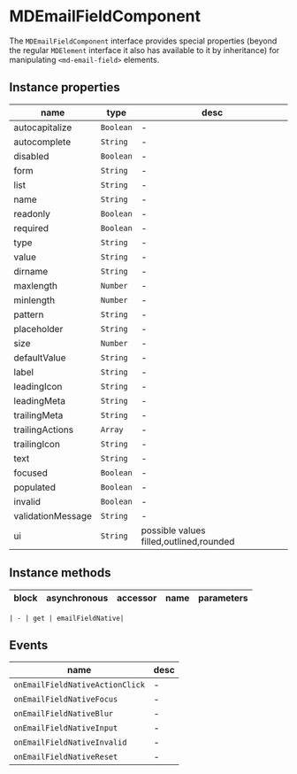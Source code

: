 # MDEmailFieldComponent
The `MDEmailFieldComponent` interface provides special properties (beyond the regular `MDElement` interface it also has available to it by inheritance) for manipulating `<md-email-field>` elements.

## Instance properties

name|type|desc
---|---|---
autocapitalize|`Boolean`|-
autocomplete|`String`|-
disabled|`Boolean`|-
form|`String`|-
list|`String`|-
name|`String`|-
readonly|`Boolean`|-
required|`Boolean`|-
type|`String`|-
value|`String`|-
dirname|`String`|-
maxlength|`Number`|-
minlength|`Number`|-
pattern|`String`|-
placeholder|`String`|-
size|`Number`|-
defaultValue|`String`|-
label|`String`|-
leadingIcon|`String`|-
leadingMeta|`String`|-
trailingMeta|`String`|-
trailingActions|`Array`|-
trailingIcon|`String`|-
text|`String`|-
focused|`Boolean`|-
populated|`Boolean`|-
invalid|`Boolean`|-
validationMessage|`String`|-
ui|`String`|possible values filled,outlined,rounded

## Instance methods

block| asynchronous | accessor| name| parameters
---| --- | ---| ---| ---

    | - | get | emailFieldNative| 

## Events

name|desc
---|---
`onEmailFieldNativeActionClick`|-
`onEmailFieldNativeFocus`|-
`onEmailFieldNativeBlur`|-
`onEmailFieldNativeInput`|-
`onEmailFieldNativeInvalid`|-
`onEmailFieldNativeReset`|-
